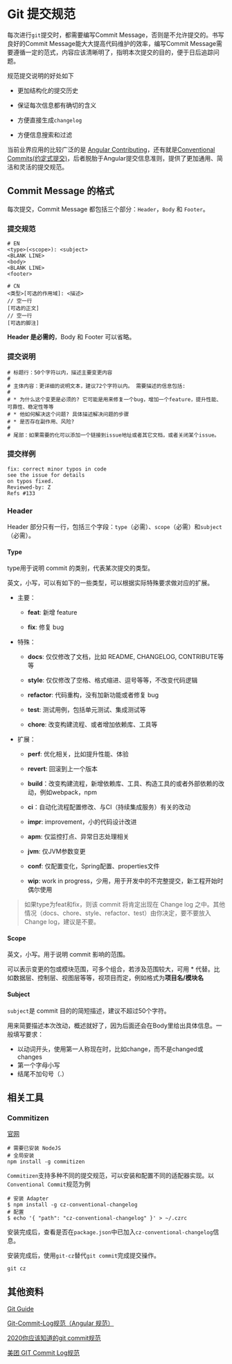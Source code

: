 # Git 提交规范

每次进行`git`提交时，都需要编写Commit Message，否则是不允许提交的。书写良好的Commit Message能大大提高代码维护的效率，编写Commit Message需要遵循一定的范式，内容应该清晰明了，指明本次提交的目的，便于日后追踪问题。

规范提交说明的好处如下

- 更加结构化的提交历史

- 保证每次信息都有确切的含义

- 方便直接生成`changelog`

- 方便信息搜索和过滤

当前业界应用的比较广泛的是 [Angular Contributing](https://github.com/angular/angular/blob/main/CONTRIBUTING.md)，还有就是[Conventional Commits(约定式提交)](https://www.conventionalcommits.org/zh-hans/v1.0.0/)，后者脱胎于Angular提交信息准则，提供了更加通用、简洁和灵活的提交规范。



## Commit Message 的格式

每次提交，Commit Message 都包括三个部分：`Header`，`Body` 和 `Footer`。

### 提交规范

```
# EN
<type>(<scope>): <subject>
<BLANK LINE>
<body>
<BLANK LINE>
<footer>

# CN
<类型>[可选的作用域]: <描述>
// 空一行
[可选的正文]
// 空一行
[可选的脚注]
```

**Header 是必需的**，Body 和 Footer 可以省略。

### 提交说明

```shell
# 标题行：50个字符以内，描述主要变更内容
#
# 主体内容：更详细的说明文本，建议72个字符以内。 需要描述的信息包括:
#
# * 为什么这个变更是必须的? 它可能是用来修复一个bug，增加一个feature，提升性能、可靠性、稳定性等等
# * 他如何解决这个问题? 具体描述解决问题的步骤
# * 是否存在副作用、风险? 
#
# 尾部：如果需要的化可以添加一个链接到issue地址或者其它文档，或者关闭某个issue。
```

### 提交样例

```shell
fix: correct minor typos in code
see the issue for details
on typos fixed.
Reviewed-by: Z
Refs #133
```



### Header

Header 部分只有一行，包括三个字段：`type`（必需）、`scope`（必需）和`subject`（必需）。

#### Type

type用于说明 commit 的类别，代表某次提交的类型。

英文，小写，可以有如下的一些类型，可以根据实际特殊要求做对应的扩展。

- 主要：

  - **feat**: 新增 feature

  - **fix**: 修复 bug


- 特殊：

  - **docs**: 仅仅修改了文档，比如 README, CHANGELOG, CONTRIBUTE等等

  - **style**: 仅仅修改了空格、格式缩进、逗号等等，不改变代码逻辑

  - **refactor**: 代码重构，没有加新功能或者修复 bug

  - **test**: 测试用例，包括单元测试、集成测试等

  - **chore**: 改变构建流程、或者增加依赖库、工具等


- 扩展：

  - **perf**: 优化相关，比如提升性能、体验

  - **revert**: 回滚到上一个版本

  - **build**：改变构建流程，新增依赖库、工具、构造工具的或者外部依赖的改动，例如webpack，npm

  - **ci**：自动化流程配置修改、与CI（持续集成服务）有关的改动

  - **impr**: improvement，小的代码设计改进

  - **apm**: 仅监控打点、异常日志处理相关

  - **jvm**: 仅JVM参数变更

  - **conf**: 仅配置变化，Spring配置、properties文件

  - **wip**: work in progress，少用，用于开发中的不完整提交，新工程开始时偶尔使用


> 如果type为feat和fix，则该 commit 将肯定出现在 Change log 之中。其他情况（docs、chore、style、refactor、test）由你决定，要不要放入 Change log，建议是不要。



#### Scope

英文，小写。用于说明 commit 影响的范围。

可以表示变更的包或模块范围，可多个组合，若涉及范围较大，可用 * 代替。比如数据层、控制层、视图层等等，视项目而定，例如格式为**项目名/模块名**



#### Subject

`subject`是 commit 目的的简短描述，建议不超过50个字符。

用来简要描述本次改动，概述就好了，因为后面还会在Body里给出具体信息。一般填写要求：

- 以动词开头，使用第一人称现在时，比如change，而不是changed或changes
- 第一个字母小写
- 结尾不加句号（.）



## 相关工具

### Commitizen

[官网](https://github.com/commitizen/cz-cli)

```shell
# 需要已安装 NodeJS
# 全局安装
npm install -g commitizen
```

`Commitizen`支持多种不同的提交规范，可以安装和配置不同的适配器实现。以`Conventional Commit`规范为例

```shell
# 安装 Adapter
$ npm install -g cz-conventional-changelog
# 配置
$ echo '{ "path": "cz-conventional-changelog" }' > ~/.czrc
```

安装完成后，查看是否在`package.json`中已加入`cz-conventional-changelog`信息。

安装完成后，使用`git-cz`替代`git commit`完成提交操作。

```shell
git cz
```



## 其他资料

[Git Guide](https://zj-git-guide.readthedocs.io/zh_CN/latest/message/%E5%BC%95%E8%A8%80/)

[Git-Commit-Log规范（Angular 规范）](https://www.jianshu.com/p/c7e40dab5b05)

[2020你应该知道的git commit规范](https://blog.51cto.com/u_15080031/2589463)

[美团 GIT Commit Log规范](https://cloud.tencent.com/developer/article/1762300)
